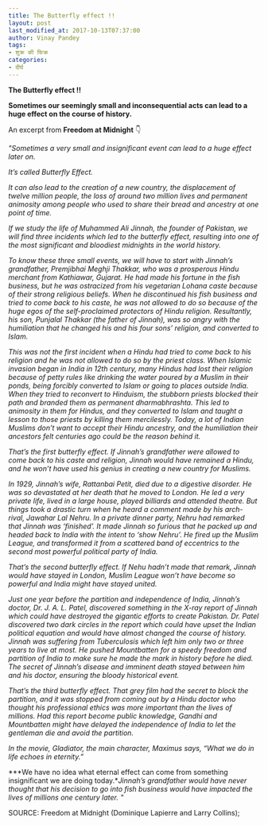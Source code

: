 ```yaml
---
title: The Butterfly effect !!
layout: post
last_modified_at: 2017-10-13T07:37:00
author: Vinay Pandey
tags:
- शुक्र की फिक्र
categories:
- दीर्घ
---
```

**The Butterfly effect !!**

 **Sometimes our seemingly small and  inconsequential acts can lead to a huge effect on the course of history.** 

An excerpt from **Freedom at Midnight** 👇

*"Sometimes a very small and insignificant event can lead to a huge effect later on.*

*It’s called Butterfly Effect.*

*It can also lead to the creation of a new country,  the displacement of twelve million people, the loss of around two million lives and permanent animosity among people who used to share their bread and ancestry at one point of time.*

 *If we study the life of Muhammed Ali Jinnah, the founder of Pakistan, we will find three incidents which led to the butterfly effect, resulting into one of the most significant and bloodiest midnights in the world history.*

*To know these three small events, we will have to start with Jinnah’s grandfather, Premjibhai Meghji Thakkar, who was a prosperous Hindu merchant from Kathiawar, Gujarat. He had made his fortune in the fish business, but he was ostracized from his vegetarian Lohana caste because of their strong religious beliefs. When he discontinued his fish business and tried to come back to his caste, he was not allowed to do so because of the huge egos of the self-proclaimed protectors of Hindu religion.  Resultantly, his son, Punjalal Thakkar (the father of Jinnah), was so angry with the humiliation that he changed his and his four sons’ religion, and converted to Islam.*

*This was not the first incident when a Hindu had tried to come back to his religion and he was not allowed to do so by the priest class. When Islamic invasion began in India in 12th century, many Hindus had lost their religion because of petty rules like drinking the water poured by a Muslim in their ponds, being forcibly converted to Islam or going to places outside India. When they tried to reconvert to Hinduism, the stubborn priests blocked their path and branded them as permanent dharmabhrashta. This led to animosity in them for Hindus, and they converted to Islam and taught a lesson to those priests by killing them mercilessly. Today, a lot of Indian Muslims don’t want to accept their Hindu ancestry, and the humiliation their ancestors felt centuries ago could be the reason behind it.*

*That’s the first butterfly effect. If Jinnah’s grandfather were allowed to come back to his caste and religion, Jinnah would have remained a Hindu, and he won’t have used his genius in creating a new country for Muslims.* 

*In 1929, Jinnah’s wife, Rattanbai Petit, died due to a digestive disorder. He was so devastated at her death that he moved to London. He led a very private life, lived in a large house, played billiards and attended theatre. But things took a drastic turn when he heard a comment made by his arch-rival, Jawahar Lal Nehru. In a private dinner party, Nehru had remarked that Jinnah was ‘finished’. It made Jinnah so furious that he packed up and headed back to India with the intent to ‘show Nehru’. He fired up the Muslim League, and transformed it from a scattered band of eccentrics to the second most powerful political party of India.*

*That’s the second butterfly effect. If Nehu hadn’t made that remark, Jinnah would have stayed in London, Muslim League won’t have become so powerful and India might have stayed united.*

*Just one year before the partition and independence of India, Jinnah’s doctor, Dr. J. A. L. Patel, discovered something in the X-ray report of Jinnah which could have destroyed the gigantic efforts to create Pakistan. Dr. Patel discovered two dark circles in the report which could have upset the Indian political equation and would have almost changed the course of history. Jinnah was suffering from Tuberculosis which left him only two or three years to live at most. He pushed Mountbatten for a speedy freedom and partition of India to make sure he made the mark in history before he died. The secret of Jinnah’s disease and imminent death stayed between him and his doctor, ensuring the bloody historical event.*

*That’s the third butterfly effect. That grey film had the secret to block the partition, and it was stopped from coming out by a Hindu doctor who thought his professional ethics was more important than the lives of millions. Had this report become public knowledge, Gandhi and Mountbatten might have delayed the independence of India to let the gentleman die and avoid the partition.*

*In the movie, Gladiator, the main character, Maximus says, “What we do in life echoes in eternity.”*

***We have no idea what eternal effect can come from something insignificant we are doing today.**Jinnah’s grandfather would have never thought that his decision to go into fish business would have impacted the lives of millions one century later. "*

SOURCE: Freedom at Midnight (Dominique Lapierre and Larry Collins);


